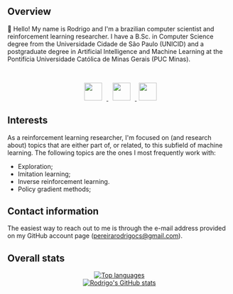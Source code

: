 ## Overview

:wave: Hello! My name is Rodrigo and I'm a brazilian computer scientist and reinforcement learning researcher. I have a B.Sc. in Computer Science degree from the Universidade Cidade de São Paulo (UNICID) and a postgraduate degree in Artificial Intelligence and Machine Learning at the Pontifícia Universidade Católica de Minas Gerais (PUC Minas).

<br>

<p align="center">
  <a href="mailto:pereirarodrigocs@gmail.com">
     <img src="https://upload.wikimedia.org/wikipedia/commons/thumb/7/7e/Gmail_icon_%282020%29.svg/512px-Gmail_icon_%282020%29.svg.png" hspace="10" width=40 height=40>
  </a>
  <a href="https://www.linkedin.com/in/rpereiracruz/">
     <img src="https://cdn-icons-png.flaticon.com/512/174/174857.png" hspace="10" width=40 height=40>
  </a>
  <a href="https://www.kaggle.com/rpereiracruz">
    <img src="https://cdn4.iconfinder.com/data/icons/logos-and-brands/512/189_Kaggle_logo_logos-512.png" hspace="5" width=40 height=40>
  </a>
</p>

## Interests

As a reinforcement learning researcher, I'm focused on (and research about) topics that are either part of, or related, to this subfield of machine learning. The following topics are the ones I most frequently work with:

* Exploration;
* Imitation learning;
* Inverse reinforcement learning.
* Policy gradient methods;

## Contact information

The easiest way to reach out to me is through the e-mail address provided on my GitHub account page (pereirarodrigocs@gmail.com).

## Overall stats

<div align="center">
  
  [![Top languages](https://github-readme-stats.vercel.app/api/top-langs/?username=pereirarodrigo&hide=html,css&layout=compact)](https://github.com/pereirarodrigo/github-readme-stats)
  <br>
  [![Rodrigo's GitHub stats](https://github-readme-stats.vercel.app/api?username=pereirarodrigo&show_icons=true)](https://github.com/anuraghazra/github-readme-stats)

</div>
